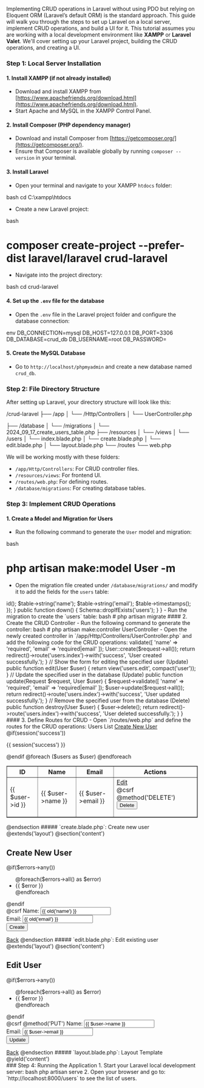 Implementing CRUD operations in Laravel without using PDO but relying on Eloquent ORM (Laravel’s default ORM) is the standard approach. This guide will walk you through the steps to set up Laravel on a local server, implement CRUD operations, and build a UI for it. This tutorial assumes you are working with a local development environment like **XAMPP** or **Laravel Valet**. We'll cover setting up your Laravel project, building the CRUD operations, and creating a UI.

### Step 1: Local Server Installation

#### 1. Install XAMPP (if not already installed)
- Download and install XAMPP from [https://www.apachefriends.org/download.html](https://www.apachefriends.org/download.html).
- Start Apache and MySQL in the XAMPP Control Panel.

#### 2. Install Composer (PHP dependency manager)
- Download and install Composer from [https://getcomposer.org/](https://getcomposer.org/).
- Ensure that Composer is available globally by running `composer --version` in your terminal.

#### 3. Install Laravel
- Open your terminal and navigate to your XAMPP `htdocs` folder:

bash
cd C:\xampp\htdocs


- Create a new Laravel project:

bash
# composer create-project --prefer-dist laravel/laravel crud-laravel


- Navigate into the project directory:

bash
cd crud-laravel


#### 4. Set up the `.env` file for the database
- Open the `.env` file in the Laravel project folder and configure the database connection:

env
DB_CONNECTION=mysql
DB_HOST=127.0.0.1
DB_PORT=3306
DB_DATABASE=crud_db
DB_USERNAME=root
DB_PASSWORD=


#### 5. Create the MySQL Database
- Go to `http://localhost/phpmyadmin` and create a new database named `crud_db`.

### Step 2: File Directory Structure

After setting up Laravel, your directory structure will look like this:


/crud-laravel
   ├── /app
   │   └── /Http/Controllers
   │        └── UserController.php
  

 ├── /database
   │   └── /migrations
   │        └── 2024_09_17_create_users_table.php
   ├── /resources
   │   └── /views
   │        └── /users
   │            └── index.blade.php
   │            └── create.blade.php
   │            └── edit.blade.php
   │        └── layout.blade.php
   └── /routes
       └── web.php


We will be working mostly with these folders:

- `/app/Http/Controllers`: For CRUD controller files.
- `/resources/views`: For frontend UI.
- `/routes/web.php`: For defining routes.
- `/database/migrations`: For creating database tables.

### Step 3: Implement CRUD Operations

#### 1. Create a Model and Migration for Users
- Run the following command to generate the `User` model and migration:

bash
# php artisan make:model User -m


- Open the migration file created under `/database/migrations/` and modify it to add the fields for the `users` table:

<?php

use Illuminate\Database\Migrations\Migration;
use Illuminate\Database\Schema\Blueprint;
use Illuminate\Support\Facades\Schema;

class CreateUsersTable extends Migration
{
    public function up()
    {
        Schema::create('users', function (Blueprint $table) {
            $table->id();
            $table->string('name');
            $table->string('email');
            $table->timestamps();
        });
    }

    public function down()
    {
        Schema::dropIfExists('users');
    }
}


- Run the migration to create the `users` table:

bash
# php artisan migrate


#### 2. Create the CRUD Controller
- Run the following command to generate the controller:

bash
# php artisan make:controller UserController


- Open the newly created controller in `/app/Http/Controllers/UserController.php` and add the following code for the CRUD operations:

<?php

namespace App\Http\Controllers;

use Illuminate\Http\Request;
use App\Models\User;

class UserController extends Controller
{
    // Display the users list (Read)
    public function index()
    {
        $users = User::all();
        return view('users.index', compact('users'));
    }

    // Show the form for creating a new user (Create)
    public function create()
    {
        return view('users.create');
    }

    // Store a new user in the database (Create)
    public function store(Request $request)
    {
        $request->validate([
            'name' => 'required',
            'email' => 'required|email'
        ]);

        User::create($request->all());

        return redirect()->route('users.index')->with('success', 'User created successfully.');
    }

    // Show the form for editing the specified user (Update)
    public function edit(User $user)
    {
        return view('users.edit', compact('user'));
    }

    // Update the specified user in the database (Update)
    public function update(Request $request, User $user)
    {
        $request->validate([
            'name' => 'required',
            'email' => 'required|email'
        ]);

        $user->update($request->all());

        return redirect()->route('users.index')->with('success', 'User updated successfully.');
    }

    // Remove the specified user from the database (Delete)
    public function destroy(User $user)
    {
        $user->delete();

        return redirect()->route('users.index')->with('success', 'User deleted successfully.');
    }
}


#### 3. Define Routes for CRUD
- Open `/routes/web.php` and define the routes for the CRUD operations:

<?php

use Illuminate\Support\Facades\Route;
use App\Http\Controllers\UserController;

Route::get('/', [UserController::class, 'index']);
Route::resource('users', UserController::class);


#### 4. Create Views for CRUD Operations
- Under the `/resources/views` folder, create a `users` directory and add the following views:


##### `index.blade.php`: Display all users
@extends('layout')

@section('content')
<h2>Users List</h2>
<a href="{{ route('users.create') }}">Create New User</a>

@if(session('success'))
    <p>{{ session('success') }}</p>
@endif

<table border="1" cellpadding="10">
    <tr>
        <th>ID</th>
        <th>Name</th>
        <th>Email</th>
        <th>Actions</th>
    </tr>
    @foreach ($users as $user)
    <tr>
        <td>{{ $user->id }}</td>
        <td>{{ $user->name }}</td>
        <td>{{ $user->email }}</td>
        <td>
            <a href="{{ route('users.edit', $user->id) }}">Edit</a>
            <form action="{{ route('users.destroy', $user->id) }}" method="POST" style="display:inline-block;">
                @csrf
                @method('DELETE')
                <button type="submit">Delete</button>
            </form>
        </td>
    </tr>
    @endforeach
</table>
@endsection




##### `create.blade.php`: Create new user
@extends('layout')

@section('content')
<h2>Create New User</h2>

@if($errors->any())
    <ul>
        @foreach($errors->all() as $error)
            <li>{{ $error }}</li>
        @endforeach
    </ul>
@endif

<form action="{{ route('users.store') }}" method="POST">
    @csrf
    Name: <input type="text" name="name" value="{{ old('name') }}"><br>
    Email: <input type="text" name="email" value="{{ old('email') }}"><br>
    <button type="submit">Create</button>
</form>

<a href="{{ route('users.index') }}">Back</a>
@endsection




##### `edit.blade.php`: Edit existing user
@extends('layout')

@section('content')
<h2>Edit User</h2>

@if($errors->any())
    <ul>
        @foreach($errors->all() as $error)
            <li>{{ $error }}</li>
        @endforeach
    </ul>
@endif

<form action="{{ route('users.update', $user->id) }}" method="POST">
    @csrf
    @method('PUT')
    Name: <input type="text" name="name" value="{{ $user->name }}"><br>
    Email: <input type="text" name="email" value="{{ $user->email }}"><br>
    <button type="submit">Update</button>
</form>

<a href="{{ route('users.index') }}">Back</a>
@endsection




##### `layout.blade.php`: Layout Template
<!DOCTYPE html>
<html lang="en">
<head>
    <meta charset="UTF-8">
    <meta name="viewport" content="width=device-width, initial-scale=1.0">
    <title>Laravel CRUD</title>
</head>
<body>

    <div class="container">
        @yield('content')
    </div>

</body>
</html>


### Step 4: Running the Application

1. Start your Laravel local development server:

bash
php artisan serve


2. Open your browser and go to: `http://localhost:8000/users` to see the list of users.


